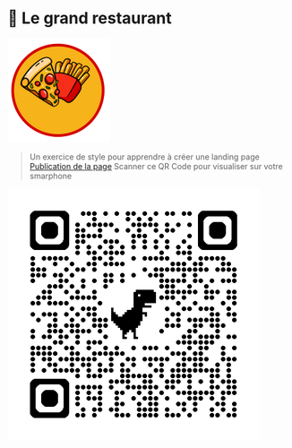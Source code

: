 # 🚀 Le grand restaurant
![cover](./asset/logo.png)

> Un exercice de style pour apprendre à créer une landing page
> [Publication de la page](https://giusmili.github.io/le_grand_restaurant/)
> Scanner ce QR Code pour visualiser sur votre smarphone

![QR Code](./asset/qrcode_giusmili.github.io.png)